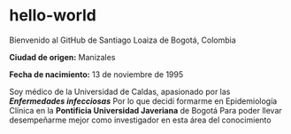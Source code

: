 # hello-world
Bienvenido al GitHub de Santiago Loaiza de Bogotá, Colombia

**Ciudad de origen:** Manizales

**Fecha de nacimiento:** 13 de noviembre de 1995

Soy médico de la Universidad de Caldas, apasionado por las ***Enfermedades infecciosas***
Por lo que decidí formarme en Epidemiología Clínica en la **Pontificia Universidad Javeriana** de Bogotá
Para poder llevar desempeñarme mejor como investigador en esta área del conocimiento
